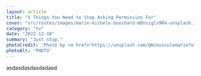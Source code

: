 ```yaml
---
layout: article
title: "X Things You Need to Stop Asking Permission For"
cover: "src/routes/images/marie-michele-bouchard-mDnsigCx9R4-unsplash.jpg"
category: "tv"
date: "2022-12-10"
summary: "Just stop."
photoCredit: 'Photo by <a href="https://unsplash.com/@minusculemarie?utm_source=unsplash&utm_medium=referral&utm_content=creditCopyText">Marie-Michèle Bouchard</a> on <a href="https://unsplash.com/@ritaarosemenapz/likes?utm_source=unsplash&utm_medium=referral&utm_content=creditCopyText">Unsplash</a>'
photoAlt: 'PHOTO'
---
```

asdasdasdasdadasd